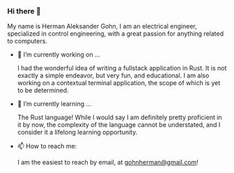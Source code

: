 ### Hi there 👋
My name is Herman Aleksander Gohn, I am an electrical engineer, specialized in control engineering, with a great passion for anything related to computers.
- 🔭 I’m currently working on ...

  I had the wonderful idea of writing a fullstack application in Rust. It is not exactly a simple endeavor, but very fun, and educational. I am also working on a contextual terminal application, the scope of which is yet to be determined.
- 🌱 I’m currently learning ...
  
  The Rust language! While I would say I am definitely pretty proficient in it by now, the complexity of the language cannot be understated, and I consider it a lifelong learning opportunity.
- 📫 How to reach me:

  I am the easiest to reach by email, at gohnherman@gmail.com!
<!--
**gohermgo/gohermgo** is a ✨ _special_ ✨ repository because its `README.md` (this file) appears on your GitHub profile.

Here are some ideas to get you started:

- 🔭 I’m currently working on ...
- 🌱 I’m currently learning ...
- 👯 I’m looking to collaborate on ...
- 🤔 I’m looking for help with ...
- 💬 Ask me about ...
- 📫 How to reach me: ...
- 😄 Pronouns: ...
- ⚡ Fun fact: ...
-->
